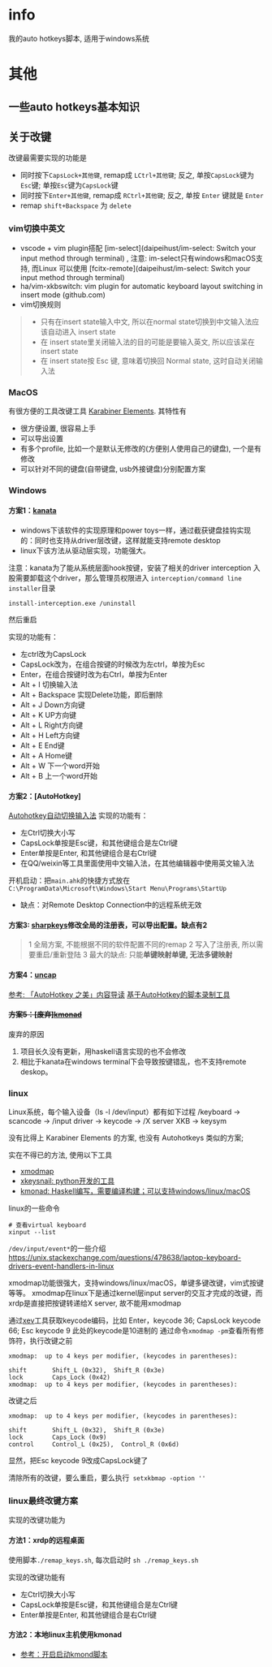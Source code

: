 # info
我的auto hotkeys脚本, 适用于windows系统


# 其他
## 一些auto hotkeys基本知识
## 关于改键
改键最需要实现的功能是
- 同时按下`CapsLock+其他键`, remap成 `LCtrl+其他键`; 反之, 单按`CapsLock`键为`Esc`键; 单按`Esc`键为`CapsLock`键
- 同时按下`Enter+其他键`, remap成 `RCtrl+其他键`; 反之, 单按 `Enter` 键就是 `Enter`
- remap `shift+Backspace` 为 `delete`

### vim切换中英文
- vscode + vim plugin搭配 [im-select](daipeihust/im-select: Switch your input method through terminal) , 注意: im-select只有windows和macOS支持, 而Linux 可以使用 [fcitx-remote](daipeihust/im-select: Switch your input method through terminal)
- ha/vim-xkbswitch: vim plugin for automatic keyboard layout switching in insert mode (github.com)
- vim切换规则
>- 只有在insert state输入中文, 所以在normal state切换到中文输入法应该自动进入 insert state
>- 在 insert state里关闭输入法的目的可能是要输入英文, 所以应该呆在 insert state
>- 在 insert state按 Esc 键, 意味着切换回 Normal state, 这时自动关闭输入法


### MacOS
有很方便的工具改键工具 [Karabiner Elements](https://github.com/pqrs-org/Karabiner-Elements). 其特性有
- 很方便设置, 很容易上手
- 可以导出设置
- 有多个profile, 比如一个是默认无修改的(方便别人使用自己的键盘), 一个是有修改
- 可以针对不同的键盘(自带键盘, usb外接键盘)分别配置方案

### Windows

#### 方案1：[kanata](https://github.com/kmonad/kmonad)
- windows下该软件的实现原理和power toys一样，通过截获键盘挂钩实现的：同时也支持从driver层改键，这样就能支持remote desktop
- linux下该方法从驱动层实现，功能强大。

注意：kanata为了能从系统层面hook按键，安装了相关的driver interception
入股需要卸载这个driver，那么管理员权限进入 `interception/command line installer`目录
```
install-interception.exe /uninstall
```
然后重启

实现的功能有：
- 左ctrl改为CapsLock
- CapsLock改为，在组合按键的时候改为左ctrl，单按为Esc
- Enter，在组合按键时改为右Ctrl，单按为Enter
- Alt + I  切换输入法
- Alt + Backspace 实现Delete功能，即后删除
- Alt + J Down方向键
- Alt + K UP方向键
- Alt + L Right方向键
- Alt + H Left方向键
- Alt + E End键
- Alt + A Home键
- Alt + W 下一个word开始
- Alt + B 上一个word开始

#### 方案2：[AutoHotkey]
[Autohotkey自动切换输入法](https://github.com/lspcieee/lspcieee_ahk)
实现的功能有：
- 左Ctrl切换大小写
- CapsLock单按是Esc键，和其他键组合是左Ctrl键
- Enter单按是Enter, 和其他键组合是右Ctrl键
- 在QQ/weixin等工具里面使用中文输入法，在其他编辑器中使用英文输入法

开机启动：把`main.ahk`的快捷方式放在`C:\ProgramData\Microsoft\Windows\Start Menu\Programs\StartUp`


- 缺点：对Remote Desktop Connection中的远程系统无效

#### 方案3: [sharpkeys](https://github.com/randyrants/sharpkeys)修改全局的注册表，可以导出配置。缺点有2
>1 全局方案, 不能根据不同的软件配置不同的remap
>2 写入了注册表, 所以需要重启/重新登陆
>3 最大的缺点: 只能**单键映射单键, 无法多键映射**

#### 方案4：[uncap](https://github.com/susam/uncap)

[参考: 「AutoHotkey 之美」内容导读](https://zhuanlan.zhihu.com/p/19829548)
[基于AutoHotkey的脚本录制工具](https://www.macrocreator.com/)

#### ~~方案5：[废弃][kmonad](https://github.com/kmonad/kmonad)~~
废弃的原因
1. 项目长久没有更新，用haskell语言实现的也不会修改
2. 相比于kanata在windows terminal下会导致按键错乱，也不支持remote deskop。

### linux
Linux系统，每个输入设备（ls -l /dev/input）都有如下过程
/keyboard ->  scancode -> /input driver  ->  keycode  ->  /X server XKB  ->   keysym


没有比得上 Karabiner Elements 的方案, 也没有 Autohotkeys 类似的方案; 


实在不得已的方法, 使用以下工具
- [xmodmap](https://wiki.archlinux.org/title/Xmodmap)
- [xkeysnail: python开发的工具](https://github.com/mooz/xkeysnail)
- [kmonad: Haskell编写，需要编译构建；可以支持windows/linux/macOS](https://github.com/kmonad/kmonad)

linux的一些命令
```shell
# 查看virtual keyboard
xinput --list
```

`/dev/input/event*`的一些介绍
https://unix.stackexchange.com/questions/478638/laptop-keyboard-drivers-event-handlers-in-linux

xmodmap功能很强大，支持windows/linux/macOS，单键多键改键，vim式按键等等。
xmodmap在linux下是通过kernel层input server的交互才完成的改键，而xrdp是直接把按键转递给X server, 故不能用xmodmap

通过[xev](https://www.cnblogs.com/yinheyi/p/10146900.html)工具获取keycode编码，比如
Enter，keycode 36; CapsLock keycode 66; Esc keycode 9
此处的keycode是10进制的
通过命令`xmodmap -pm`查看所有修饰符，执行改键之前
```
xmodmap:  up to 4 keys per modifier, (keycodes in parentheses):

shift       Shift_L (0x32),  Shift_R (0x3e)
lock        Caps_Lock (0x42)
xmodmap:  up to 4 keys per modifier, (keycodes in parentheses):
```
改键之后
```
xmodmap:  up to 4 keys per modifier, (keycodes in parentheses):

shift       Shift_L (0x32),  Shift_R (0x3e)
lock        Caps_Lock (0x9)
control     Control_L (0x25),  Control_R (0x6d)
```
显然，把Esc keycode 9改成CapsLock键了


清除所有的改键，要么重启，要么执行` setxkbmap -option ''`

### linux最终改键方案
实现的改键功能为
#### 方法1：xrdp的远程桌面
使用脚本`./remap_keys.sh`, 每次启动时 `sh ./remap_keys.sh`

实现的改键功能有
- 左Ctrl切换大小写
- CapsLock单按是Esc键，和其他键组合是左Ctrl键
- Enter单按是Enter, 和其他键组合是右Ctrl键

#### 方法2：本地linux主机使用kmonad
- [参考：开启启动kmond脚本](https://github.com/kmonad/kmonad/tree/master/startup)
